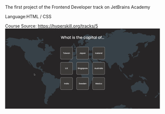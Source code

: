 The first project of the Frontend Developer track on JetBrains Academy

Language:HTML / CSS 

Course Source: https://hyperskill.org/tracks/5
![image](https://github.com/y6602016/Flashcards/blob/main/images/FlashCards.gif)

